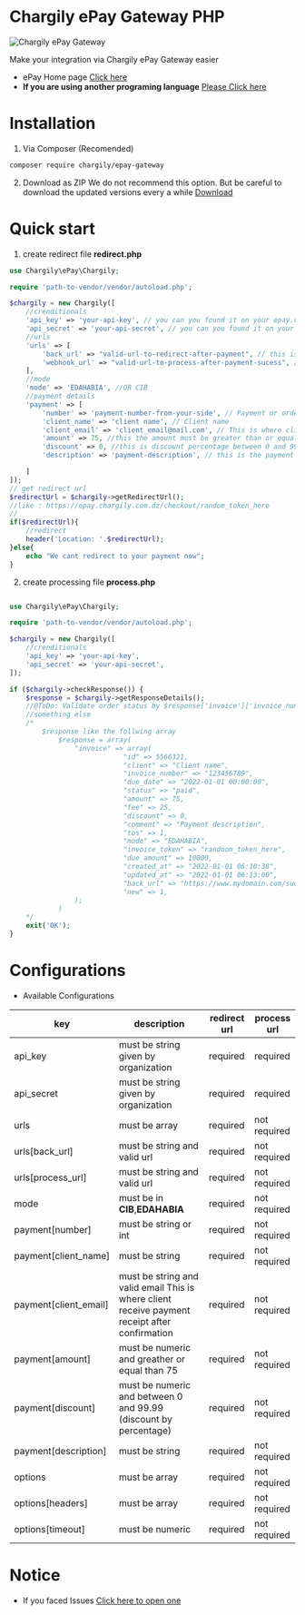 # Chargily ePay Gateway PHP

![Chargily ePay Gateway](https://raw.githubusercontent.com/Chargily/epay-gateway-php/main/assets/banner-1544x500.png "Chargily ePay Gateway")

Make your integration via Chargily ePay Gateway easier
- ePay Home page [Click here](https://epay.chargily.com.dz)
- **If you are using another programing language** [Please Click here](https://github.com/Chargily/epay-gateway-php/blob/master/README_API.md)
# Installation
1. Via Composer (Recomended)
```bash
composer require chargily/epay-gateway
```
2. Download as ZIP
We do not recommend this option. But be careful to download the updated versions every a while [Download](https://github.com/Chargily/epay-gateway-php/releases/)
# Quick start

1. create redirect file **redirect.php**

```php
use Chargily\ePay\Chargily;

require 'path-to-vendor/vendor/autoload.php';

$chargily = new Chargily([
    //crenditionals
    'api_key' => 'your-api-key', // you can you found it on your epay.chargily.com.dz Dashboard
    'api_secret' => 'your-api-secret', // you can you found it on your epay.chargily.com.dz Dashboard
    //urls
    'urls' => [
        'back_url' => "valid-url-to-redirect-after-payment", // this is where client redirected after payment processing
        'webhook_url' => "valid-url-to-process-after-payment-sucess", // this is where you recieve payment informations
    ],
    //mode
    'mode' => 'EDAHABIA', //OR CIB
    //payment details
    'payment' => [
        'number' => 'payment-number-from-your-side', // Payment or order number
        'client_name' => 'client name', // Client name
        'client_email' => 'client_email@mail.com', // This is where client receive payment receipt after confirmation
        'amount' => 75, //this the amount must be greater than or equal 75 
        'discount' => 0, //this is discount percentage between 0 and 99.99
        'description' => 'payment-description', // this is the payment description

    ]
]);
// get redirect url
$redirectUrl = $chargily->getRedirectUrl();
//like : https://epay.chargily.com.dz/checkout/random_token_here
//
if($redirectUrl){
    //redirect
    header('Location: '.$redirectUrl);
}else{
    echo "We cant redirect to your payment now";
}
```
2. create processing file **process.php**

```php

use Chargily\ePay\Chargily;

require 'path-to-vendor/vendor/autoload.php';

$chargily = new Chargily([
    //crenditionals
    'api_key' => 'your-api-key',
    'api_secret' => 'your-api-secret',
]);

if ($chargily->checkResponse()) {
    $response = $chargily->getResponseDetails();
    //@ToDo: Validate order status by $response['invoice']['invoice_number']. If it is not already approved, approve it.
    //something else
    /*
        $response like the follwing array
            $response = array(
                "invoice" => array(
                            "id" => 5566321,
                            "client" => "Client name",
                            "invoice_number" => "123456789",
                            "due_date" => "2022-01-01 00:00:00",
                            "status" => "paid",
                            "amount" => 75,
                            "fee" => 25,
                            "discount" => 0,
                            "comment" => "Payment description",
                            "tos" => 1,
                            "mode" => "EDAHABIA",
                            "invoice_token" => "randoom_token_here",
                            "due_amount" => 10000,
                            "created_at" => "2022-01-01 06:10:38",
                            "updated_at" => "2022-01-01 06:13:00",
                            "back_url" => "https://www.mydomain.com/success",
                            "new" => 1,
                );
            )
    */
    exit('OK');
}

```

# Configurations

- Available Configurations

| key                   |  description                                                                                          | redirect url |  process url |
|-----------------------|-------------------------------------------------------------------------------------------------------|--------------|--------------|
| api_key               | must be string given by organization                                                                  |   required   |   required   |
| api_secret            | must be string given by organization                                                                  |   required   |   required   |
| urls                  | must be array                                                                                         |   required   | not required |
| urls[back_url]        | must be string and valid url                                                                          |   required   | not required |
| urls[process_url]     | must be string and valid url                                                                          |   required   | not required |
| mode                  | must be in **CIB**,**EDAHABIA**                                                                       |   required   | not required |
| payment[number]       | must be string or int                                                                                 |   required   | not required |
| payment[client_name]  | must be string                                                                                        |   required   | not required |
| payment[client_email] | must be string and valid email This is where client receive payment receipt after confirmation        |   required   | not required |
| payment[amount]       | must be numeric and greather or equal than  75                                                        |   required   | not required |
| payment[discount]     | must be numeric and between 0 and 99.99  (discount by percentage)                                     |   required   | not required |
| payment[description]  | must be string                                                                                        |   required   | not required |
| options               | must be array                                                                                         |   required   | not required |
| options[headers]      | must be array                                                                                         |   required   | not required |
| options[timeout]      | must be numeric                                                                                       |   required   | not required |

# Notice
- If you faced Issues [Click here to open one](https://github.com/Chargily/epay-gateway-php/issues/new)